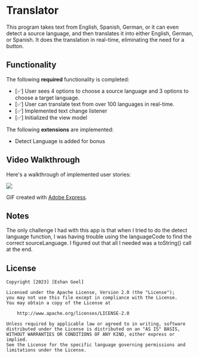 # Translator

This program takes text from English, Spanish, German, or it can even detect a source language, and then translates it into either English, German, or Spanish. It does the translation in real-time, eliminating the need for a button.

## Functionality 

The following **required** functionality is completed:

* [✅] User sees 4 options to choose a source language and 3 options to choose a target language.
* [✅] User can translate text from over 100 languages in real-time.
* [✅] Implemented text change listener
* [✅] Initialized the view model

The following **extensions** are implemented:

* Detect Language is added for bonus

## Video Walkthrough

Here's a walkthrough of implemented user stories:

![](https://github.com/egoel5/C323_Project5/blob/master/Project%205%20Video%20Walkthrough.gif)

GIF created with [Adobe Express](https://new.express.adobe.com).

## Notes

The only challenge I had with this app is that when I tried to do the detect language function, I was having trouble using the languageCode to find the correct sourceLanguage. I figured out that all I needed was a toString() call at the end.

## License

    Copyright [2023] [Eshan Goel]

    Licensed under the Apache License, Version 2.0 (the "License");
    you may not use this file except in compliance with the License.
    You may obtain a copy of the License at

        http://www.apache.org/licenses/LICENSE-2.0

    Unless required by applicable law or agreed to in writing, software
    distributed under the License is distributed on an "AS IS" BASIS,
    WITHOUT WARRANTIES OR CONDITIONS OF ANY KIND, either express or implied.
    See the License for the specific language governing permissions and
    limitations under the License.
